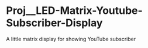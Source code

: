 # Proj__LED-Matrix-Youtube-Subscriber-Display
A little matrix display for showing YouTube subscriber
